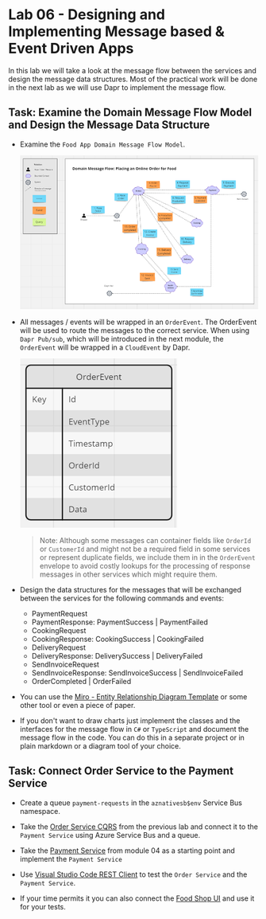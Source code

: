 # Lab 06 - Designing and Implementing Message based & Event Driven Apps

In this lab we will take a look at the message flow between the services and design the message data structures. Most of the practical work will be done in the next lab as we will use Dapr to implement the message flow.

## Task: Examine the Domain Message Flow Model and Design the Message Data Structure

- Examine the `Food App Domain Message Flow Model`. 

    ![message-flow-model](_images/message-flow.png)

- All messages / events will be wrapped in an `OrderEvent`. The OrderEvent will be used to route the messages to the correct service. When using `Dapr Pub/sub`, which will be introduced in the next module, the `OrderEvent` will be wrapped in a `CloudEvent` by Dapr.

    ![order-event](_images/order-event.png)
    
    >Note: Although some messages can container fields like `OrderId` or `CustomerId` and might not be a required field in some services or represent duplicate fields, we include them in in the `OrderEvent` envelope to avoid costly lookups for the processing of response messages in other services which might require them.

- Design the data structures for the messages that will be exchanged between the services for the following commands and events:

    - PaymentRequest    
    - PaymentResponse: PaymentSuccess | PaymentFailed
    - CookingRequest
    - CookingResponse: CookingSuccess | CookingFailed
    - DeliveryRequest
    - DeliveryResponse: DeliverySuccess | DeliveryFailed
    - SendInvoiceRequest
    - SendInvoiceResponse: SendInvoiceSuccess | SendInvoiceFailed
    - OrderCompleted | OrderFailed

- You can use the [Miro - Entity Relationship Diagram Template](https://miro.com/templates/entity-relationship-diagram/) or some other tool or even a piece of paper.

- If you don't want to draw charts just implement the classes and the interfaces for the message flow in `C#` or `TypeScript` and document the message flow in the code. You can do this in a separate project or in plain markdown or a diagram tool of your choice.

## Task: Connect Order Service to the Payment Service

- Create a queue `payment-requests` in the `aznativesb$env` Service Bus namespace.

- Take the [Order Service CQRS](./starter/orders-service-cqrs/) from the previous lab and connect it to the `Payment Service` using Azure Service Bus and a queue.

- Take the [Payment Service](./starter/payment-service/) from module 04 as a starting point and implement the `Payment Service`

- Use [Visual Studio Code REST Client](https://marketplace.visualstudio.com/items?itemName=humao.rest-client) to test the `Order Service` and the `Payment Service`.

- If your time permits it you can also connect the [Food Shop UI](/app/web/food-shop/) and use it for your tests.